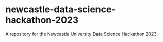 # newcastle-data-science-hackathon-2023
A repository for the Newcastle University Data Science Hackathon 2023.
